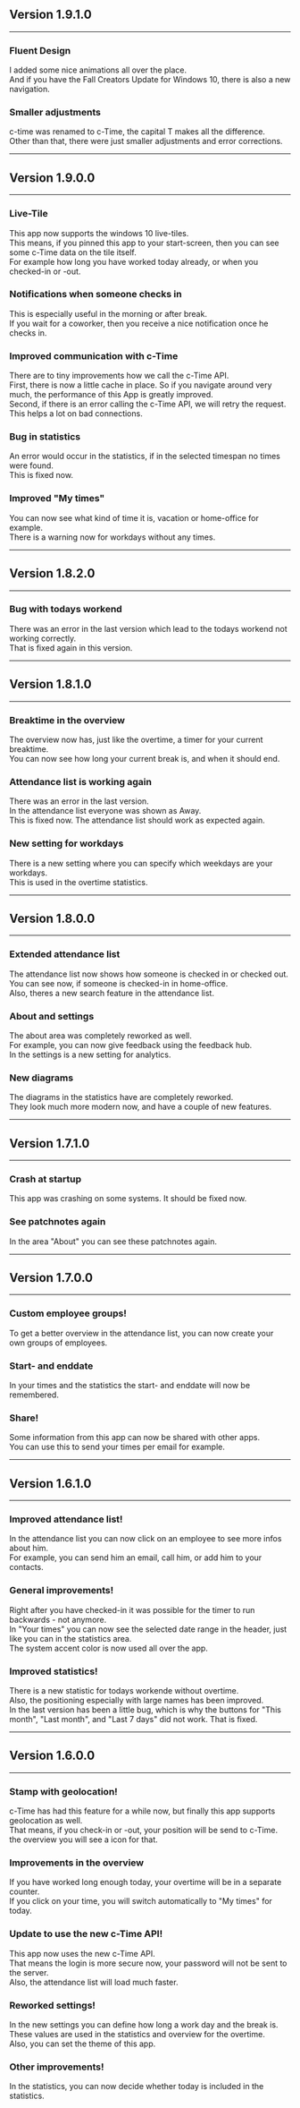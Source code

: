 ## Version 1.9.1.0
-----

### Fluent Design
I added some nice animations all over the place.  
And if you have the Fall Creators Update for Windows 10, there is also a new navigation.

### Smaller adjustments
c-time was renamed to c-Time, the capital T makes all the difference.  
Other than that, there were just smaller adjustments and error corrections.

-----
## Version 1.9.0.0
-----

### Live-Tile
This app now supports the windows 10 live-tiles.  
This means, if you pinned this app to your start-screen, then you can see some c-Time data on the tile itself.  
For example how long you have worked today already, or when you checked-in or -out.

### Notifications when someone checks in
This is especially useful in the morning or after break.  
If you wait for a coworker, then you receive a nice notification once he checks in.

### Improved communication with c-Time
There are to tiny improvements how we call the c-Time API.  
First, there is now a little cache in place. So if you navigate around very much, the performance of this App is greatly improved.  
Second, if there is an error calling the c-Time API, we will retry the request. This helps a lot on bad connections.

### Bug in statistics
An error would occur in the statistics, if in the selected timespan no times were found.  
This is fixed now.

### Improved "My times"
You can now see what kind of time it is, vacation or home-office for example.  
There is a warning now for workdays without any times.

-----
## Version 1.8.2.0
-----

### Bug with todays workend
There was an error in the last version which lead to the todays workend not working correctly.  
That is fixed again in this version.  

-----
## Version 1.8.1.0
-----

### Breaktime in the overview
The overview now has, just like the overtime, a timer for your current breaktime.  
You can now see how long your current break is, and when it should end.  

### Attendance list is working again
There was an error in the last version.  
In the attendance list everyone was shown as Away.  
This is fixed now. The attendance list should work as expected again.  

### New setting for workdays
There is a new setting where you can specify which weekdays are your workdays.  
This is used in the overtime statistics. 

-----
## Version 1.8.0.0
-----

### Extended attendance list
The attendance list now shows how someone is checked in or checked out.  
You can see now, if someone is checked-in in home-office.  
Also, theres a new search feature in the attendance list.  

### About and settings
The about area was completely reworked as well.  
For example, you can now give feedback using the feedback hub.  
In the settings is a new setting for analytics.  

### New diagrams
The diagrams in the statistics have are completely reworked.  
They look much more modern now, and have a couple of new features.  

-----
## Version 1.7.1.0
-----

### Crash at startup
This app was crashing on some systems. It should be fixed now.  

### See patchnotes again
In the area "About" you can see these patchnotes again.  

-----
## Version 1.7.0.0
-----

### Custom employee groups!
To get a better overview in the attendance list, you can now create your own groups of employees.  

### Start- and enddate
In your times and the statistics the start- and enddate will now be remembered.  

### Share!
Some information from this app can now be shared with other apps.  
You can use this to send your times per email for example.  

-----
## Version 1.6.1.0
-----

### Improved attendance list!
In the attendance list you can now click on an employee to see more infos about him.  
For example, you can send him an email, call him, or add him to your contacts.  

### General improvements!
Right after you have checked-in it was possible for the timer to run backwards - not anymore.  
In "Your times" you can now see the selected date range in the header, just like you can in the statistics area.  
The system accent color is now used all over the app.  

### Improved statistics!
There is a new statistic for todays workende without overtime.  
Also, the positioning especially with large names has been improved.  
In the last version has been a little bug, which is why the buttons for "This month", "Last month", and "Last 7 days" did not work. That is fixed.  

-----
## Version 1.6.0.0
-----

### Stamp with geolocation!
c-Time has had this feature for a while now, but finally this app supports geolocation as well.  
That means, if you check-in or -out, your position will be send to c-Time.  
the overview you will see a icon for that.  

### Improvements in the overview
If you have worked long enough today, your overtime will be in a separate counter.  
If you click on your time, you will switch automatically to "My times" for today.  

### Update to use the new c-Time API!
This app now uses the new c-Time API.  
That means the login is more secure now, your password will not be sent to the server.  
Also, the attendance list will load much faster.  

### Reworked settings!
In the new settings you can define how long a work day and the break is.  
These values are used in the statistics and overview for the overtime.  
Also, you can set the theme of this app.  

### Other improvements!
In the statistics, you can now decide whether today is included in the statistics.